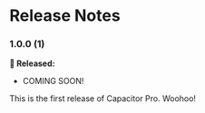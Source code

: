# Release Notes

### 1.0.0 (1)

**🎉 Released:**
- COMING SOON!

This is the first release of Capacitor Pro. Woohoo!